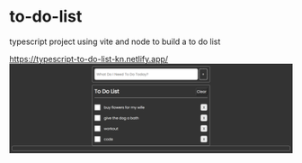 # to-do-list
typescript project using vite and node to build a to do list


https://typescript-to-do-list-kn.netlify.app/
![to-do-list](./todolist-screenshot.png)
